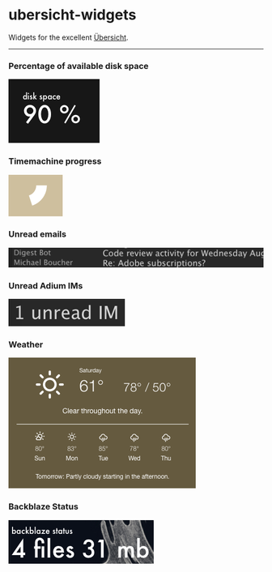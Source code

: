 ubersicht-widgets
=================

Widgets for the excellent [Übersicht](http://tracesof.net/uebersicht/).

*****

### Percentage of available disk space

![](https://raw.githubusercontent.com/BrettBukowski/ubersicht-widgets/master/disk-space/screenshot.png)

### Timemachine progress

![](https://raw.githubusercontent.com/BrettBukowski/ubersicht-widgets/master/timemachine-status/screenshot.png)

### Unread emails

![](https://raw.githubusercontent.com/BrettBukowski/ubersicht-widgets/master/unread-mail/screenshot.png)

### Unread Adium IMs

![](https://raw.githubusercontent.com/BrettBukowski/ubersicht-widgets/master/adium-unread-ims/screenshot.png)

### Weather

![](https://raw.githubusercontent.com/BrettBukowski/ubersicht-widgets/master/weather/screenshot.png)

### Backblaze Status

![](https://raw.githubusercontent.com/BrettBukowski/ubersicht-widgets/master/backblaze-status/screenshot.png)
